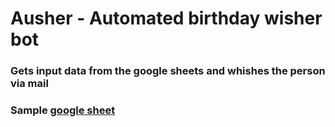 # **Ausher - Automated birthday wisher bot**

### Gets input data from the google sheets and whishes the person via mail
### Sample [google sheet](https://docs.google.com/spreadsheets/d/1eZiYBHrWEu5FLThZMsEy5CGZepMvg5k8Tok1Nc4LpNA/edit?usp=sharing)
